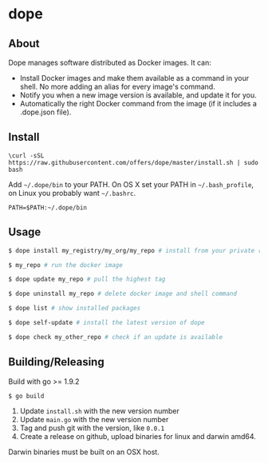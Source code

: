 # dope
## About
Dope manages software distributed as Docker images. It can:
* Install Docker images and make them available as a command in your shell. No more adding an alias for every image's command.
* Notify you when a new image version is available, and update it for you.
* Automatically the right Docker command from the image (if it includes a .dope.json file).

## Install
```
\curl -sSL https://raw.githubusercontent.com/offers/dope/master/install.sh | sudo bash
```

Add `~/.dope/bin` to your PATH. On OS X set your PATH in `~/.bash_profile`, on Linux you probably want `~/.bashrc`.
```
PATH=$PATH:~/.dope/bin
```

## Usage
```bash
$ dope install my_registry/my_org/my_repo # install from your private registry

$ my_repo # run the docker image

$ dope update my_repo # pull the highest tag

$ dope uninstall my_repo # delete docker image and shell command

$ dope list # show installed packages

$ dope self-update # install the latest version of dope

$ dope check my_other_repo # check if an update is available
```

## Building/Releasing
Build with go >= 1.9.2

```$ go build```

1. Update `install.sh` with the new version number
2. Update `main.go` with the new version number
3. Tag and push git with the version, like `0.0.1`
4. Create a release on github, upload binaries for linux and darwin amd64.

Darwin binaries must be built on an OSX host.
